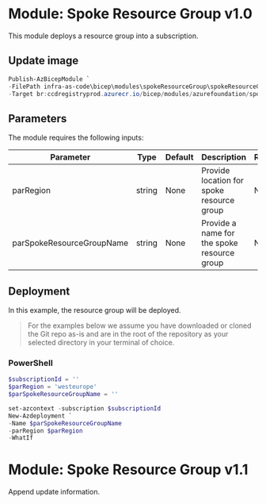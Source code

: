 # Module: Spoke Resource Group v1.0

This module deploys a resource group into a subscription.

## Update image
```powershell
Publish-AzBicepModule `
-FilePath infra-as-code\bicep\modules\spokeResourceGroup\spokeResourceGroup.bicep `
-Target br:ccdregistryprod.azurecr.io/bicep/modules/azurefoundation/spokeresourcegroup:v1.0 
```

## Parameters

The module requires the following inputs:

 | Parameter                    | Type   | Default                    | Description                                                         | Requirement | Example                                                                                                                                               |
 | ---------------------------- | ------ | -------------------------- | ------------------------------------------------------------------- | ----------- | ----------------------------------------------------------------------------------------------------------------------------------------------------- |
 | parRegion | string | None | Provide location for spoke resource group | None | `westeurope` |
 | parSpokeResourceGroupName | string | None | Provide a name for the spoke resource group | None | rg-network |
 
## Deployment

In this example, the resource group will be deployed. 

> For the examples below we assume you have downloaded or cloned the Git repo as-is and are in the root of the repository as your selected directory in your terminal of choice.

### PowerShell

```powershell
$subscriptionId = ''
$parRegion = 'westeurope'
$parSpokeResourceGroupName = ''

set-azcontext -subscription $subscriptionId
New-Azdeployment `
-Name $parSpokeResourceGroupName
-parRegion $parRegion 
-WhatIf
```

# Module: Spoke Resource Group v1.1
Append update information.